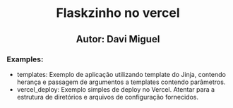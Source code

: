 <div align="center">
<h1> Flaskzinho no vercel </h1>
<h2> Autor: Davi Miguel</h2>
</div>

<h3> Examples: </h3>
<ul>
<li> templates: Exemplo de aplicação utilizando template do Jinja, contendo herança e passagem de argumentos a templates contendo parâmetros. </li>

<li> vercel_deploy: Exemplo simples de deploy no Vercel. Atentar para a estrutura de diretórios e arquivos de configuração fornecidos. </li>
</ul>
